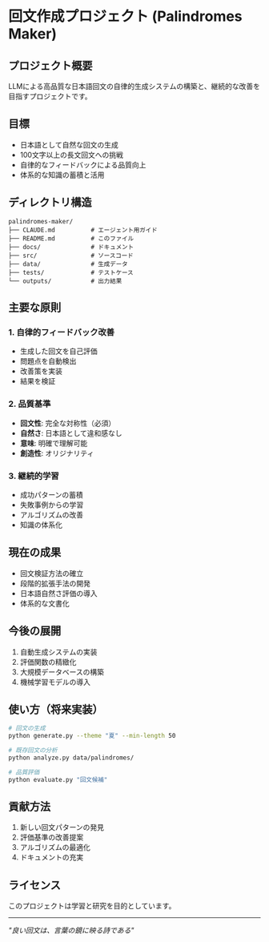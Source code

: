 # 回文作成プロジェクト (Palindromes Maker)

## プロジェクト概要
LLMによる高品質な日本語回文の自律的生成システムの構築と、継続的な改善を目指すプロジェクトです。

## 目標
- 日本語として自然な回文の生成
- 100文字以上の長文回文への挑戦
- 自律的なフィードバックによる品質向上
- 体系的な知識の蓄積と活用

## ディレクトリ構造
```
palindromes-maker/
├── CLAUDE.md          # エージェント用ガイド
├── README.md          # このファイル
├── docs/              # ドキュメント
├── src/               # ソースコード
├── data/              # 生成データ
├── tests/             # テストケース
└── outputs/           # 出力結果
```

## 主要な原則

### 1. 自律的フィードバック改善
- 生成した回文を自己評価
- 問題点を自動検出
- 改善策を実装
- 結果を検証

### 2. 品質基準
- **回文性**: 完全な対称性（必須）
- **自然さ**: 日本語として違和感なし
- **意味**: 明確で理解可能
- **創造性**: オリジナリティ

### 3. 継続的学習
- 成功パターンの蓄積
- 失敗事例からの学習
- アルゴリズムの改善
- 知識の体系化

## 現在の成果
- 回文検証方法の確立
- 段階的拡張手法の開発
- 日本語自然さ評価の導入
- 体系的な文書化

## 今後の展開
1. 自動生成システムの実装
2. 評価関数の精緻化
3. 大規模データベースの構築
4. 機械学習モデルの導入

## 使い方（将来実装）
```bash
# 回文の生成
python generate.py --theme "夏" --min-length 50

# 既存回文の分析
python analyze.py data/palindromes/

# 品質評価
python evaluate.py "回文候補"
```

## 貢献方法
1. 新しい回文パターンの発見
2. 評価基準の改善提案
3. アルゴリズムの最適化
4. ドキュメントの充実

## ライセンス
このプロジェクトは学習と研究を目的としています。

---

*"良い回文は、言葉の鏡に映る詩である"*